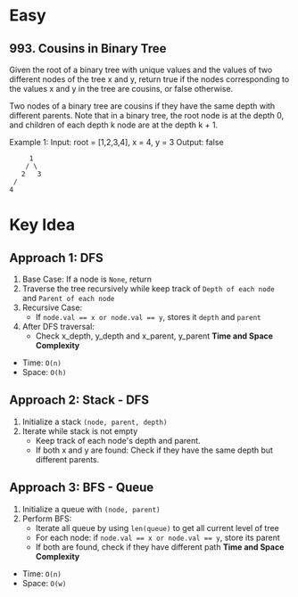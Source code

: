 # Easy
## 993. Cousins in Binary Tree
Given the root of a binary tree with unique values and the values of two different nodes of the tree x and y, return true if the nodes corresponding to the values x and y in the tree are cousins, or false otherwise.

Two nodes of a binary tree are cousins if they have the same depth with different parents.
Note that in a binary tree, the root node is at the depth 0, and children of each depth k node are at the depth k + 1.

Example 1:
Input: root = [1,2,3,4], x = 4, y = 3
Output: false
```
     1
    / \ 
   2   3
 /
4
```

# Key Idea
## Approach 1: DFS
1. Base Case: If a node is `None`, return
2. Traverse the tree recursively while keep track of `Depth of each node` and `Parent of each node`
3. Recursive Case:
    - If `node.val == x or node.val == y`, stores it `depth` and `parent`
4. After DFS traversal:
    - Check x_depth, y_depth and x_parent, y_parent
**Time and Space Complexity**
- Time: `O(n)`
- Space: `O(h)`

## Approach 2: Stack - DFS
1. Initialize a stack `(node, parent, depth)`
2. Iterate while stack is not empty
    - Keep track of each node's depth and parent.
    - If both x and y are found: Check if they have the same depth but different parents.

## Approach 3: BFS - Queue
1. Initialize a queue with `(node, parent)`
2. Perform BFS:
    - Iterate all queue by using `len(queue)` to get all current level of tree
    - For each node: if `node.val == x or node.val == y`, store its parent
    - If both are found, check if they have different path
**Time and Space Complexity**
- Time: `O(n)`
- Space: `O(w)`